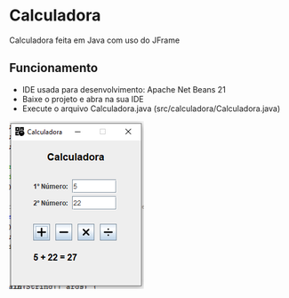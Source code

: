 # Calculadora
Calculadora feita em Java com uso do JFrame

## Funcionamento
- IDE usada para desenvolvimento: Apache Net Beans 21
- Baixe o projeto e abra na sua IDE
- Execute o arquivo Calculadora.java (src/calculadora/Calculadora.java)

![Print do Funcionamento da Calculadora](funcionamentoCalculadora.png)
